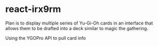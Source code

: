 # react-irx9rm

Plan is to display multiple series of Yu-Gi-Oh cards in an interface that allows them to be drafted into a deck similar to magic the gathering.

Using the YGOPro API to pull card info
